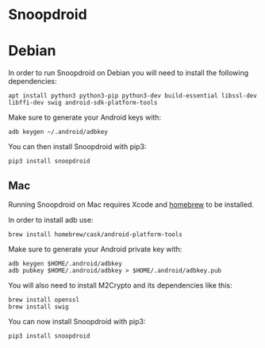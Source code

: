 # Snoopdroid

# Debian

In order to run Snoopdroid on Debian you will need to install the following dependencies:

    apt install python3 python3-pip python3-dev build-essential libssl-dev libffi-dev swig android-sdk-platform-tools

Make sure to generate your Android keys with:

    adb keygen ~/.android/adbkey

You can then install Snoopdroid with pip3:

    pip3 install snoopdroid

## Mac

Running Snoopdroid on Mac requires Xcode and [homebrew](https://brew.sh) to be installed.

In order to install adb use:

    brew install homebrew/cask/android-platform-tools

Make sure to generate your Android private key with:

    adb keygen $HOME/.android/adbkey
    adb pubkey $HOME/.android/adbkey > $HOME/.android/adbkey.pub

You will also need to install M2Crypto and its dependencies like this:

    brew install openssl
    brew install swig

You can now install Snoopdroid with pip3:

    pip3 install snoopdroid
